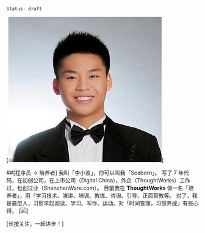 ```
Status: draft
```

[![](./_image/avatar.jpg)]

##[程序员 -> 培养者]
我叫「李小波」，你可以叫我「Seaborn」。
写了 7 年代码，在初创公司，在上市公司（Digital China），外企（ThoughtWorks）工作过，也创过业（ShenzhenWare.com）。
目前我在 **ThoughtWorks** 做一名「培养者」，用「学习技术、演讲、培训、教练、咨询、引导、正面管教等。
对了，我是晨型人，习惯早起阅读、学习、写作、运动。对「时间管理，习惯养成」有些心得。
[![](./_image/2017-02-14-08-36-34.jpg)]

[长按关注，一起进步！]